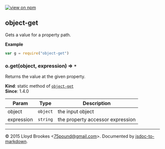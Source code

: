 [![view on npm](http://img.shields.io/npm/v/object-get.svg)](https://www.npmjs.org/package/object-get)

<a name="module_object-get"></a>
## object-get
Gets a value for a property path.

**Example**  
```js
var g = require("object-get")
```
<a name="module_object-get.get"></a>
### o.get(object, expression) ⇒ <code>\*</code>
Returns the value at the given property.

**Kind**: static method of <code>[object-get](#module_object-get)</code>  
**Since**: 1.4.0  

| Param | Type | Description |
| --- | --- | --- |
| object | <code>object</code> | the input object |
| expression | <code>string</code> | the property accessor expression |


* * *

&copy; 2015 Lloyd Brookes \<75pound@gmail.com\>. Documented by [jsdoc-to-markdown](https://github.com/jsdoc2md/jsdoc-to-markdown).
